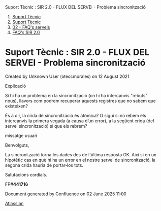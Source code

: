 Suport Tècnic : SIR 2.0 - FLUX DEL SERVEI - Problema sincronització  

1.  [Suport Tècnic](index.html)
2.  [Suport Tècnic](13893782.html)
3.  [02 - FAQ's serveis](26313393.html)
4.  [FAQ's SIR 2.0](41523073.html)

Suport Tècnic : SIR 2.0 - FLUX DEL SERVEI - Problema sincronització
===================================================================

Created by Unknown User (oteccmorales) on 12 August 2021

Explicació

Si hi ha un problema en la sincronització (on hi ha intercanvis "rebuts" nous), llavors com podrem recuperar aquests registres que no sabem que existeixen?

És a dir, la crida de sincronització és atòmica? O sigui si no rebem els intercanvis la primera vegada (a causa d’un error), a la següent crida (del servei sincronització) sí que els rebrem?

  

  

missatge usuari

Benvolguts,

La sincronització torna les dades des de l'última resposta OK. Així si en un hipotètic cas en què hi ha un error en el nostre servei de sincronització, la segona crida hauria de portar-los tots.

Salutacions cordials.

  

FP#**441716**

  

  

  

Document generated by Confluence on 02 June 2025 11:00

[Atlassian](http://www.atlassian.com/)